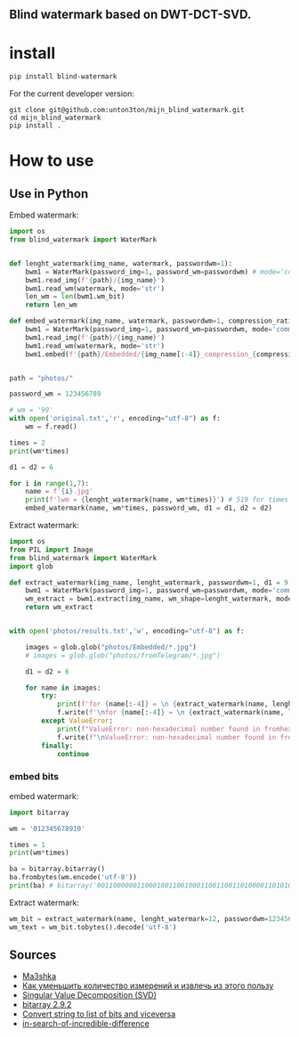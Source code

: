 ## Blind watermark based on DWT-DCT-SVD.

# install
```bash
pip install blind-watermark
```

For the current developer version:
```bach
git clone git@github.com:unton3ton/mijn_blind_watermark.git
cd mijn_blind_watermark
pip install .
```

# How to use


## Use in Python


Embed watermark:
```python
import os 
from blind_watermark import WaterMark


def lenght_watermark(img_name, watermark, passwordwm=1):
    bwm1 = WaterMark(password_img=1, password_wm=passwordwm) # mode='common' vs mode='multithreading'
    bwm1.read_img(f'{path}/{img_name}')
    bwm1.read_wm(watermark, mode='str')
    len_wm = len(bwm1.wm_bit)
    return len_wm

def embed_watermark(img_name, watermark, passwordwm=1, compression_ratio=100, d1 = 9, d2 = 7, fast_mode = True, n = 3):
    bwm1 = WaterMark(password_img=1, password_wm=passwordwm, mode='common', d1 = d1, d2 = d2, fast_mode = fast_mode, n = n) 
    bwm1.read_img(f'{path}/{img_name}')
    bwm1.read_wm(watermark, mode='str')
    bwm1.embed(f'{path}/Embedded/{img_name[:-4]}_compression_{compression_ratio}_d1_{d1}_d2_{d2}.jpg', compression_ratio=compression_ratio)


path = "photos/"

password_wm = 123456789

# wm = '99'
with open('original.txt','r', encoding="utf-8") as f:
    wm = f.read()

times = 2
print(wm*times)

d1 = d2 = 6

for i in range(1,7):
    name = f'{i}.jpg'
    print(f'lwm = {lenght_watermark(name, wm*times)}') # 519 for times = 1; 1559 for times = 3
    embed_watermark(name, wm*times, password_wm, d1 = d1, d2 = d2)
```

Extract watermark:
```python
import os 
from PIL import Image
from blind_watermark import WaterMark
import glob

def extract_watermark(img_name, lenght_watermark, passwordwm=1, d1 = 9, d2 = 7, fast_mode = True, n = 3):
    bwm1 = WaterMark(password_img=1, password_wm=passwordwm, mode='common', d1 = d1, d2 = d2, fast_mode = fast_mode, n = n)
    wm_extract = bwm1.extract(img_name, wm_shape=lenght_watermark, mode='str')
    return wm_extract


with open('photos/results.txt','w', encoding="utf-8") as f:

    images = glob.glob("photos/Embedded/*.jpg") 
    # images = glob.glob("photos/fromTelegram/*.jpg")

    d1 = d2 = 6

    for name in images:
        try:
            print(f'for {name[:-4]} = \n {extract_watermark(name, lenght_watermark=1039, passwordwm=123456789, d1 = d1, d2 = d2)}\n')
            f.write(f'\nfor {name[:-4]} = \n {extract_watermark(name, lenght_watermark=1039, passwordwm=123456789, d1 = 6, d2 = 6)}\n')
        except ValueError:
            print(f"ValueError: non-hexadecimal number found in fromhex() arg at position 127 for file = {name[:-4]}\n")
            f.write(f"\nValueError: non-hexadecimal number found in fromhex() arg at position 127 for file = {name[:-4]}\n")
        finally:
            continue
```


### embed bits

embed watermark:
```python
import bitarray

wm = '012345678910'

times = 1
print(wm*times)

ba = bitarray.bitarray()
ba.frombytes(wm.encode('utf-8'))
print(ba) # bitarray('001100000011000100110010001100110011010000110101001101100011011100111000001110010011000100110000')
```


Extract watermark:
```python
wm_bit = extract_watermark(name, lenght_watermark=12, passwordwm=123456789, d1 = d1, d2 = d2)
wm_text = wm_bit.tobytes().decode('utf-8')
```


## Sources

* [Ma3shka](https://github.com/unton3ton/Ma3shka)
* [Как уменьшить количество измерений и извлечь из этого пользу](https://habr.com/ru/articles/275273/)
* [Singular Value Decomposition (SVD)](https://www.geeksforgeeks.org/singular-value-decomposition-svd/)
* [bitarray 2.9.2](https://pypi.org/project/bitarray/)
* [Convert string to list of bits and viceversa](https://stackoverflow.com/questions/10237926/convert-string-to-list-of-bits-and-viceversa)
* [in-search-of-incredible-difference](https://github.com/tonypithony/in-search-of-incredible-difference)
